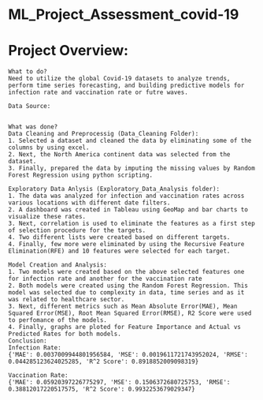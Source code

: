 # ML_Project_Assessment_covid-19
  # Project Overview:
  
    What to do?
    Need to utilize the global Covid-19 datasets to analyze trends, perform time series forecasting, and building predictive models for infection rate and vaccination rate or futre waves.

    Data Source:

    
    What was done?
    Data Cleaning and Preprocessig (Data_Cleaning Folder):
    1. Selected a dataset and cleaned the data by eliminating some of the columns by using excel.
    2. Next, the North America continent data was selected from the dataset.
    3. Finally, prepared the data by imputing the missing values by Random Forest Regression using python scripting.
    
    Exploratory Data Anlysis (Exploratory_Data_Analysis folder):
    1. The data was analyzed for infection and vaccination rates across various locations with different date filters.
    2. A dashboard was created in Tableau using GeoMap and bar charts to visualize these rates.
    3. Next, correlation is used to eliminate the features as a first step of selection procedure for the targets.
    4. Two different lists were created based on different targets.
    4. Finally, few more were eliminated by using the Recursive Feature Elimination(RFE) and 10 features were selected for each target.

    Model Creation and Analysis:
    1. Two models were created based on the above selected features one for infection rate and another for the vaccination rate 
    2. Both models were created using the Random Forest Regression. This model was selected due to complexity in data, time series and as it was related to healthcare sector.
    3. Next, different metrics such as Mean Absolute Error(MAE), Mean Squared Error(MSE), Root Mean Squared Error(RMSE), R2 Score were used to perfomance of the models.
    4. Finally, graphs are ploted for Feature Importance and Actual vs Predicted Rates for both models.
    Conclusion:
    Infection Rate:
    {'MAE': 0.0037009944801956584, 'MSE': 0.0019611721743952024, 'RMSE': 0.044285123624025285, 'R^2 Score': 0.8918852009098319}
    
    Vaccination Rate:
    {'MAE': 0.05920397226775297, 'MSE': 0.1506372680725753, 'RMSE': 0.38812017220517575, 'R^2 Score': 0.9932253679029347}
